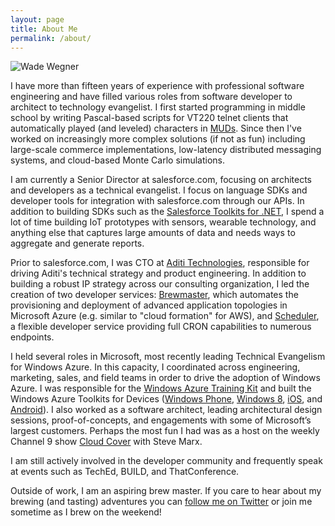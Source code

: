 ```yaml
---
layout: page
title: About Me
permalink: /about/
---
```


![Wade Wegner](http://images.wadewegner.com/wordpress/2011/12/CloudCoverLive.png "Wade Wegner")

I have more than fifteen years of experience with professional software engineering and have filled various roles from software developer to architect to technology evangelist. I first started programming in middle school by writing Pascal-based scripts for VT220 telnet clients that automatically played (and leveled) characters in [MUDs](http://en.wikipedia.org/wiki/MUD). Since then I've worked on increasingly more complex solutions (if not as fun) including large-scale commerce implementations, low-latency distributed messaging systems, and cloud-based Monte Carlo simulations.

I am currently a Senior Director at salesforce.com, focusing on architects and developers as a technical evangelist. I focus on language SDKs and developer tools for integration with salesforce.com through our APIs. In addition to building SDKs such as the [Salesforce Toolkits for .NET](http://www.wadewegner.com/2014/01/announcing-the-salesforce-toolkits-for-net/), I spend a lot of time building IoT prototypes with sensors, wearable technology, and anything else that captures large amounts of data and needs ways to aggregate and generate reports.

Prior to salesforce.com, I was CTO at [Aditi Technologies](http://www.aditi.com/), responsible for driving Aditi's technical strategy and product engineering. In addition to building a robust IP strategy across our consulting organization, I led the creation of two developer services: [Brewmaster](http://brewmaster.aditicloud.com/), which automates the provisioning and deployment of advanced application topologies in Microsoft Azure (e.g. similar to "cloud formation" for AWS), and [Scheduler](http://www.aditicloud.com/), a flexible developer service providing full CRON capabilities to numerous endpoints.

I held several roles in Microsoft, most recently leading Technical Evangelism for Windows Azure. In this capacity, I coordinated across engineering, marketing, sales, and field teams in order to drive the adoption of Windows Azure. I was responsible for the [Windows Azure Training Kit](http://www.microsoft.com/download/en/details.aspx?id=8396) and built the Windows Azure Toolkits for Devices ([Windows Phone](http://watwp.codeplex.com/), [Windows 8](http://watwindows8.codeplex.com/), [iOS](https://github.com/WindowsAzure-Toolkits/wa-toolkit-ios), and [Android](https://github.com/WindowsAzure-Toolkits/wa-toolkit-android)). I also worked as a software architect, leading architectural design sessions, proof-of-concepts, and engagements with some of Microsoft’s largest customers. Perhaps the most fun I had was as a host on the weekly Channel 9 show [Cloud Cover](http://channel9.msdn.com/shows/cloud+cover) with Steve Marx.

I am still actively involved in the developer community and frequently speak at events such as TechEd, BUILD, and ThatConference.

Outside of work, I am an aspiring brew master. If you care to hear about my brewing (and tasting) adventures you can [follow me on Twitter](http://twitter.com/wadewegner) or join me sometime as I brew on the weekend!